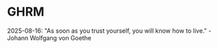 # GHRM

2025-08-16: "As soon as you trust yourself, you will know how to live." - Johann Wolfgang von Goethe
